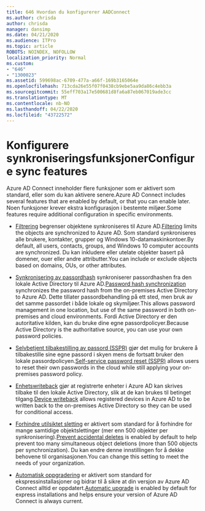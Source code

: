 ```yaml
---
title: 646 Hvordan du konfigurerer AADConnect
ms.author: chrisda
author: chrisda
manager: dansimp
ms.date: 04/21/2020
ms.audience: ITPro
ms.topic: article
ROBOTS: NOINDEX, NOFOLLOW
localization_priority: Normal
ms.custom:
- "646"
- "1300023"
ms.assetid: 599698ac-6709-477a-a66f-169b3165064e
ms.openlocfilehash: 713cda26e55f07f0438cb9ebe5aa9da86c4ebb3a
ms.sourcegitcommit: 55eff703a17e500681d8fa6a87eb067019ade3cc
ms.translationtype: MT
ms.contentlocale: nb-NO
ms.lasthandoff: 04/22/2020
ms.locfileid: "43722572"
---
```

# <a name="configure-sync-features"></a><span data-ttu-id="f83d4-102">Konfigurere synkroniseringsfunksjoner</span><span class="sxs-lookup"><span data-stu-id="f83d4-102">Configure sync features</span></span>

<span data-ttu-id="f83d4-103">Azure AD Connect inneholder flere funksjoner som er aktivert som standard, eller som du kan aktivere senere.</span><span class="sxs-lookup"><span data-stu-id="f83d4-103">Azure AD Connect includes several features that are enabled by default, or that you can enable later.</span></span> <span data-ttu-id="f83d4-104">Noen funksjoner krever ekstra konfigurasjon i bestemte miljøer.</span><span class="sxs-lookup"><span data-stu-id="f83d4-104">Some features require additional configuration in specific environments.</span></span>

- <span data-ttu-id="f83d4-105">[Filtrering](https://docs.microsoft.com/azure/active-directory/connect/active-directory-aadconnectsync-configure-filtering) begrenser objektene synkroniseres til Azure AD.</span><span class="sxs-lookup"><span data-stu-id="f83d4-105">[Filtering](https://docs.microsoft.com/azure/active-directory/connect/active-directory-aadconnectsync-configure-filtering) limits the objects are synchronized to Azure AD.</span></span> <span data-ttu-id="f83d4-106">Som standard synkroniseres alle brukere, kontakter, grupper og Windows 10-datamaskinkontoer.</span><span class="sxs-lookup"><span data-stu-id="f83d4-106">By default, all users, contacts, groups, and Windows 10 computer accounts are synchronized.</span></span> <span data-ttu-id="f83d4-107">Du kan inkludere eller utelate objekter basert på domener, ouer eller andre attributter.</span><span class="sxs-lookup"><span data-stu-id="f83d4-107">You can include or exclude objects based on domains, OUs, or other attributes.</span></span>

- <span data-ttu-id="f83d4-108">[Synkronisering av passordhash](https://docs.microsoft.com/azure/active-directory/connect/active-directory-aadconnectsync-implement-password-hash-synchronization) synkroniserer passordhashen fra den lokale Active Directory til Azure AD.</span><span class="sxs-lookup"><span data-stu-id="f83d4-108">[Password hash synchronization](https://docs.microsoft.com/azure/active-directory/connect/active-directory-aadconnectsync-implement-password-hash-synchronization) synchronizes the password hash from the on-premises Active Directory to Azure AD.</span></span> <span data-ttu-id="f83d4-109">Dette tillater passordbehandling på ett sted, men bruk av det samme passordet i både lokale og skymiljøer.</span><span class="sxs-lookup"><span data-stu-id="f83d4-109">This allows password management in one location, but use of the same password in both on-premises and cloud environments.</span></span> <span data-ttu-id="f83d4-110">Fordi Active Directory er den autoritative kilden, kan du bruke dine egne passordpolicyer.</span><span class="sxs-lookup"><span data-stu-id="f83d4-110">Because Active Directory is the authoritative source, you can use your own password policies.</span></span>

- <span data-ttu-id="f83d4-111">[Selvbetjent tilbakestilling av passord (SSPR)](https://docs.microsoft.com/azure/active-directory/authentication/quickstart-sspr) gjør det mulig for brukere å tilbakestille sine egne passord i skyen mens de fortsatt bruker den lokale passordpolicyen.</span><span class="sxs-lookup"><span data-stu-id="f83d4-111">[Self-service password reset (SSPR)](https://docs.microsoft.com/azure/active-directory/authentication/quickstart-sspr) allows users to reset their own passwords in the cloud while still applying your on-premises password policy.</span></span>

- <span data-ttu-id="f83d4-112">[Enhetswriteback](https://docs.microsoft.com/azure/active-directory/connect/active-directory-aadconnect-feature-device-writeback) gjør at registrerte enheter i Azure AD kan skrives tilbake til den lokale Active Directory, slik at de kan brukes til betinget tilgang.</span><span class="sxs-lookup"><span data-stu-id="f83d4-112">[Device writeback](https://docs.microsoft.com/azure/active-directory/connect/active-directory-aadconnect-feature-device-writeback) allows registered devices in Azure AD to be written back to the on-premises Active Directory so they can be used for conditional access.</span></span>

- <span data-ttu-id="f83d4-113">[Forhindre utilsiktet sletting](https://docs.microsoft.com/azure/active-directory/connect/active-directory-aadconnectsync-feature-prevent-accidental-deletes) er aktivert som standard for å forhindre for mange samtidige objektslettinger (mer enn 500 objekter per synkronisering).</span><span class="sxs-lookup"><span data-stu-id="f83d4-113">[Prevent accidental deletes](https://docs.microsoft.com/azure/active-directory/connect/active-directory-aadconnectsync-feature-prevent-accidental-deletes) is enabled by default to help prevent too many simultaneous object deletions (more than 500 objects per synchronization).</span></span> <span data-ttu-id="f83d4-114">Du kan endre denne innstillingen for å dekke behovene til organisasjonen.</span><span class="sxs-lookup"><span data-stu-id="f83d4-114">You can change this setting to meet the needs of your organization.</span></span>

- <span data-ttu-id="f83d4-115">[Automatisk oppgradering](https://docs.microsoft.com/azure/active-directory/connect/active-directory-aadconnect-feature-automatic-upgrade) er aktivert som standard for ekspressinstallasjoner og bidrar til å sikre at din versjon av Azure AD Connect alltid er oppdatert.</span><span class="sxs-lookup"><span data-stu-id="f83d4-115">[Automatic upgrade](https://docs.microsoft.com/azure/active-directory/connect/active-directory-aadconnect-feature-automatic-upgrade) is enabled by default for express installations and helps ensure your version of Azure AD Connect is always current.</span></span>
